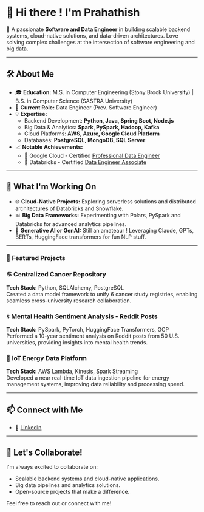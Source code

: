 # 👋 Hi there ! I'm Prahathish

🌟 A passionate **Software and Data Engineer** in building scalable backend systems, cloud-native solutions, and data-driven architectures. 
   Love solving complex challenges at the intersection of software engineering and big data.

---

## 🛠️ About Me
- 🎓 **Education:** M.S. in Computer Engineering (Stony Brook University) | B.S. in Computer Science (SASTRA University)
- 💼 **Current Role:** Data Engineer (Prev. Software Engineer)
- 💡 **Expertise:**
  - Backend Development: **Python, Java, Spring Boot, Node.js**
  - Big Data & Analytics: **Spark, PySpark, Hadoop, Kafka**
  - Cloud Platforms: **AWS, Azure, Google Cloud Platform**
  - Databases: **PostgreSQL, MongoDB, SQL Server**
- 📈 **Notable Achievements:**
  - 🚀 Google Cloud - Certified [Professional Data Engineer](https://www.credly.com/badges/27e96d02-620b-4845-9403-c9f5c6d9cf0f/linked_in_profile)
  - 🚀 Databricks - Certified [Data Engineer Associate](https://credentials.databricks.com/ede4f101-afeb-4a28-9c53-f686ac598fb5)

---

## 🔭 What I'm Working On
- 🌐 **Cloud-Native Projects:** Exploring serverless solutions and distributed architectures of Databricks and Snowflake.
- 📊 **Big Data Frameworks:** Experimenting with Polars, PySpark and Databricks for advanced analytics pipelines.
- 🤖 **Generative AI or GenAI:** Still an amateaur ! Leveraging Claude, GPTs, BERTs, HuggingFace transformers for fun NLP stuff.

---

### 🌟 Featured Projects
### ♋️ Centralized Cancer Repository
**Tech Stack:** Python, SQLAlchemy, PostgreSQL  
Created a data model framework to unify 6 cancer study registries, enabling seamless cross-university research collaboration.

### ⚕️ Mental Health Sentiment Analysis - Reddit Posts
**Tech Stack:** PySpark, PyTorch, HuggingFace Transformers, GCP  
Performed a 10-year sentiment analysis on Reddit posts from 50 U.S. universities, providing insights into mental health trends.

### 🔧 IoT Energy Data Platform
**Tech Stack:** AWS Lambda, Kinesis, Spark Streaming  
Developed a near real-time IoT data ingestion pipeline for energy management systems, improving data reliability and processing speed.

---

## 📫 Connect with Me
- 💼 [LinkedIn](https://www.linkedin.com/in/prahathishk/)

---

## 🚀 Let's Collaborate!
I'm always excited to collaborate on:
- Scalable backend systems and cloud-native applications.
- Big data pipelines and analytics solutions.
- Open-source projects that make a difference.

Feel free to reach out or connect with me!
